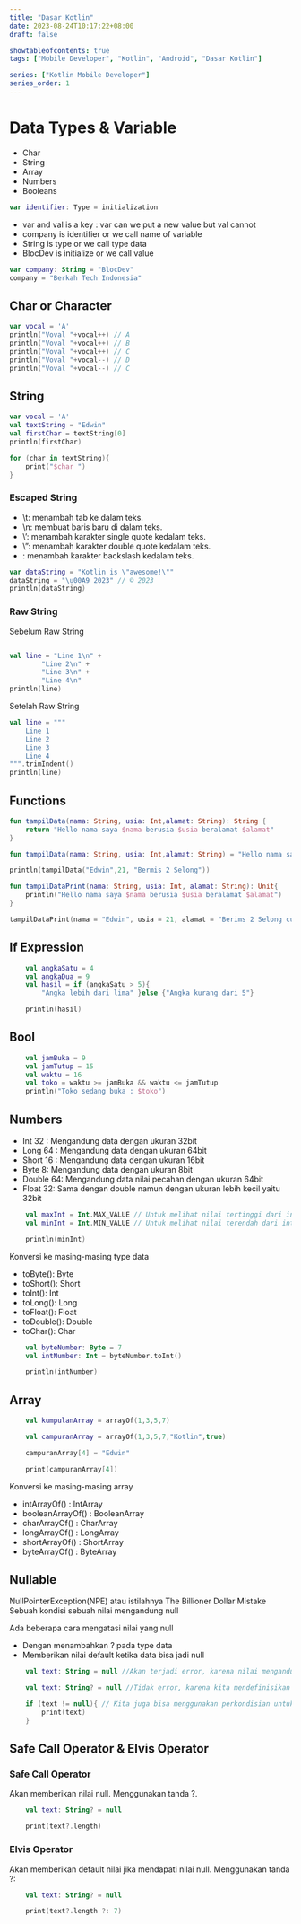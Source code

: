 ```yaml
---
title: "Dasar Kotlin"
date: 2023-08-24T10:17:22+08:00
draft: false

showtableofcontents: true
tags: ["Mobile Developer", "Kotlin", "Android", "Dasar Kotlin"]

series: ["Kotlin Mobile Developer"]
series_order: 1
---
```


# Data Types & Variable

- Char
- String
- Array
- Numbers
- Booleans

```kotlin {linenos=table,linenostart=1}
var identifier: Type = initialization
```

- var and val is a key : var can we put a new value but val cannot
- company is identifier or we call name of variable
- String is type or we call type data
- BlocDev is initialize or we call value

```kotlin {linenos=table,linenostart=1}
var company: String = "BlocDev"
company = "Berkah Tech Indonesia"
```

## Char or Character

```kotlin {linenos=table,linenostart=1}
var vocal = 'A'
println("Voval "+vocal++) // A
println("Voval "+vocal++) // B
println("Voval "+vocal++) // C
println("Voval "+vocal--) // D
println("Voval "+vocal--) // C
```

## String

```kotlin {linenos=table,linenostart=1}
var vocal = 'A'
val textString = "Edwin"
val firstChar = textString[0]
println(firstChar)

for (char in textString){
    print("$char ")
}
```

### Escaped String

- \t: menambah tab ke dalam teks.
- \n: membuat baris baru di dalam teks.
- \’: menambah karakter single quote kedalam teks.
- \”: menambah karakter double quote kedalam teks.
- \: menambah karakter backslash kedalam teks.

```kotlin {linenos=table,linenostart=1}
var dataString = "Kotlin is \"awesome!\""
dataString = "\u00A9 2023" // © 2023
println(dataString)
```

### Raw String

Sebelum Raw String

```kotlin {linenos=table,linenostart=1}

val line = "Line 1\n" +
        "Line 2\n" +
        "Line 3\n" +
        "Line 4\n"
println(line)
```

Setelah Raw String

```kotlin {linenos=table,linenostart=1}
val line = """
    Line 1
    Line 2
    Line 3
    Line 4
""".trimIndent()
println(line)
```

## Functions

```kotlin {linenos=table,linenostart=1}
fun tampilData(nama: String, usia: Int,alamat: String): String {
    return "Hello nama saya $nama berusia $usia beralamat $alamat"
}

fun tampilData(nama: String, usia: Int,alamat: String) = "Hello nama saya $nama berusia $usia beralamat $alamat"

println(tampilData("Edwin",21, "Bermis 2 Selong"))
```

```kotlin {linenos=table,linenostart=1}
fun tampilDataPrint(nama: String, usia: Int, alamat: String): Unit{
    println("Hello nama saya $nama berusia $usia beralamat $alamat")
}

tampilDataPrint(nama = "Edwin", usia = 21, alamat = "Berims 2 Selong cuy")
```

## If Expression

```kotlin {linenos=table,linenostart=1}
    val angkaSatu = 4
    val angkaDua = 9
    val hasil = if (angkaSatu > 5){
        "Angka lebih dari lima" }else {"Angka kurang dari 5"}

    println(hasil)
```

## Bool

```kotlin {linenos=table,linenostart=1}
    val jamBuka = 9
    val jamTutup = 15
    val waktu = 16
    val toko = waktu >= jamBuka && waktu <= jamTutup
    println("Toko sedang buka : $toko")
```

## Numbers

- Int 32 : Mengandung data dengan ukuran 32bit
- Long 64 : Mengandung data dengan ukuran 64bit
- Short 16 : Mengandung data dengan ukuran 16bit
- Byte 8: Mengandung data dengan ukuran 8bit
- Double 64: Mengandung data nilai pecahan dengan ukuran 64bit
- Float 32: Sama dengan double namun dengan ukuran lebih kecil yaitu 32bit

```kotlin {linenos=table,linenostart=1}
    val maxInt = Int.MAX_VALUE // Untuk melihat nilai tertinggi dari int
    val minInt = Int.MIN_VALUE // Untuk melihat nilai terendah dari int

    println(minInt)
```

Konversi ke masing-masing type data

- toByte(): Byte
- toShort(): Short
- toInt(): Int
- toLong(): Long
- toFloat(): Float
- toDouble(): Double
- toChar(): Char

```kotlin {linenos=table,linenostart=1}
    val byteNumber: Byte = 7
    val intNumber: Int = byteNumber.toInt()

    println(intNumber)
```

## Array

```kotlin {linenos=table,linenostart=1}
    val kumpulanArray = arrayOf(1,3,5,7)

    val campuranArray = arrayOf(1,3,5,7,"Kotlin",true)

    campuranArray[4] = "Edwin"

    print(campuranArray[4])
```

Konversi ke masing-masing array

- intArrayOf() : IntArray
- booleanArrayOf() : BooleanArray
- charArrayOf() : CharArray
- longArrayOf() : LongArray
- shortArrayOf() : ShortArray
- byteArrayOf() : ByteArray

## Nullable

NullPointerException(NPE) atau istilahnya The Billioner Dollar Mistake Sebuah
kondisi sebuah nilai mengandung null

Ada beberapa cara mengatasi nilai yang null

- Dengan menambahkan ? pada type data
- Memberikan nilai default ketika data bisa jadi null

```kotlin {linenos=table,linenostart=1}
    val text: String = null //Akan terjadi error, karena nilai mengandung null

    val text: String? = null //Tidak error, karena kita mendefinisikan nilai itu boleh null

    if (text != null){ // Kita juga bisa menggunakan perkondisian untuk mengatasi nilai null
        print(text)
    }
```

## Safe Call Operator & Elvis Operator

### Safe Call Operator

Akan memberikan nilai null. Menggunakan tanda ?.

```kotlin {linenos=table,linenostart=1}
    val text: String? = null

    print(text?.length)
```

### Elvis Operator

Akan memberikan default nilai jika mendapati nilai null. Menggunakan tanda ?:

```kotlin {linenos=table,linenostart=1}
    val text: String? = null

    print(text?.length ?: 7)
```

